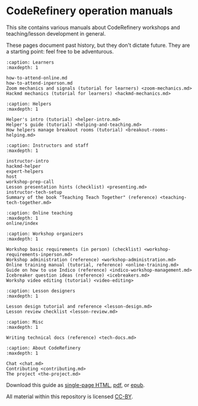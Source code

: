 # CodeRefinery operation manuals

This site contains various manuals about CodeRefinery workshops and
teaching/lesson development in general.

These pages document past history, but they don't dictate future.
They are a starting point: feel free to be adventurous.


```{toctree}
:caption: Learners
:maxdepth: 1

how-to-attend-online.md
how-to-attend-inperson.md
Zoom mechanics and signals (tutorial for learners) <zoom-mechanics.md>
Hackmd mechanics (tutorial for learners) <hackmd-mechanics.md>
```


```{toctree}
:caption: Helpers
:maxdepth: 1

Helper's intro (tutorial) <helper-intro.md>
Helper's guide (tutorial) <helping-and-teaching.md>
How helpers manage breakout rooms (tutorial) <breakout-rooms-helping.md>
```


```{toctree}
:caption: Instructors and staff
:maxdepth: 1

instructor-intro
hackmd-helper
expert-helpers
host
workshop-prep-call
Lesson presentation hints (checklist) <presenting.md>
instructor-tech-setup
Summary of the book "Teaching Teach Together" (reference) <teaching-tech-together.md>
```

```{toctree}
:caption: Online teaching
:maxdepth: 1
online/index
```



```{toctree}
:caption: Workshop organizers
:maxdepth: 1

Workshop basic requirements (in person) (checklist) <workshop-requirements-inperson.md>
Workshop administration (reference) <workshop-administration.md>
Online training manual (tutorial, reference) <online-training.md>
Guide on how to use Indico (reference) <indico-workshop-management.md>
Icebreaker question ideas (reference) <icebreakers.md>
Workshp video editing (tutorial) <video-editing>
```

```{toctree}
:caption: Lesson designers
:maxdepth: 1

Lesson design tutorial and reference <lesson-design.md>
Lesson review checklist <lesson-review.md>
```

```{toctree}
:caption: Misc
:maxdepth: 1

Writing technical docs (reference) <tech-docs.md>
```

```{toctree}
:caption: About CodeRefinery
:maxdepth: 1

Chat <chat.md>
Contributing <contributing.md>
The project <the-project.md>
```

Download this guide as [single-page HTML](https://coderefinery.github.io/manuals/_builds/singlehtml/),
[pdf](https://coderefinery.github.io/manuals/_builds/CodeRefineryManuals.pdf), or
[epub](https://coderefinery.github.io/manuals/_builds/CodeRefineryManuals.epub).

All material within this repository is licensed [CC-BY](LICENSE.md).
